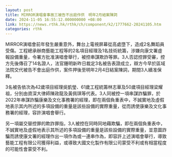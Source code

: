 ```yaml
---
layout: post
title: MIRROR演唱會事故三被告不出庭作供　明年2月結案陳詞
date: 2024-11-05 16:55:12.000000000 +08:00
link: https://news.rthk.hk/rthk/ch/component/k2/1777662-20241105.htm
categories: rthk
---
```


MIRROR演唱會前年發生嚴重意外，舞台上電視屏幕從高處墮下，造成2名舞蹈員受傷。工程總承辦商藝能工程等的2名項目經理及1名技術統籌，涉嫌向康文署虛報設備重量，令署方批准演唱會舉行，被控串謀欺詐等罪。3人否認控罪受審，控方先後傳召了14名證人，法官鍾明新昨日裁定3名被告表證成立，辯方今早於區域法院交代被告不會出庭作供，案件押後至明年2月4日結案陳詞，期間3人續准保釋。

3名被告依次為42歲項目經理吳凱瑩、61歲工程統籌林志華及50歲項目經理梁耀祖，分別由資深大律師陳政龍及黃佩琪等代表。3人同被控一項串謀詐騙罪，於2022年串謀詐騙康樂及文化事務署的經理，即在兩個負重表中，不誠實地及虛假地表示其内所述的多項設備的重量是該些設備的實際重量，從而誘使康樂及文化事務署的經理，容許演唱會舉行。

另一項屬交替控罪的欺詐罪指，3人被控在同時同地藉欺騙，即在兩個負重表中，不誠實地及虛假地表示其所述的多項設備的重量是該些設備的實際重量，並意圖詐騙而誘使康文署的經理作出一項作為或一連串作為，即容許上述演唱會舉行，導致藝能工程有限公司獲得利益，或導致大國文化製作有限公司蒙受不利或有相當程度的可能性會蒙受不利。
